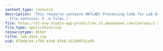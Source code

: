 ```yaml
---
content_type: resource
description: 'This resource contains MATLAB? Processing Code for Lab Data. (The ZIP
  file contains: 5 .m files.)'
file: https://ol-ocw-studio-app-production.s3.amazonaws.com/courses/2-22-design-principles-for-ocean-vehicles-13-42-spring-2005/87ddbc44cf954fe89fb85223097b1af6_lab_data.zip
file_type: application/zip
resourcetype: Other
title: lab_data.zip
uid: 87ddbc44-cf95-4fe8-9fb8-5223097b1af6
---
```

